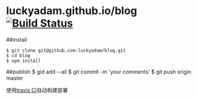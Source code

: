 # luckyadam.github.io/blog [![Build Status](https://travis-ci.org/luckyadam/blog.svg?branch=master)](https://travis-ci.org/luckyadam/blog)

##install

    $ git clone git@github.com:luckyadam/blog.git
    $ cd blog
    $ npm install
##publish
    $ gid add --all
    $ git commit -m 'your comments'
    $ git push origin master

使用[travis CI](http://docs.travis-ci.com/user/getting-started/)自动构建部署
